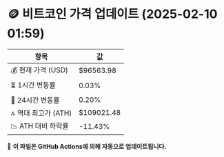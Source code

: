 # 🪙 비트코인 가격 업데이트 (2025-02-10 01:59)

| 항목                | 값 |
|--------------------|----------------|
| 💰 현재 가격 (USD) | $96563.98 |
| ⏳ 1시간 변동률    | 0.03% |
| 📆 24시간 변동률   | 0.20% |
| 🔝 역대 최고가 (ATH) | $109021.48 |
| 📉 ATH 대비 하락률 | -11.43% |

🔄 **이 파일은 GitHub Actions에 의해 자동으로 업데이트됩니다.**
